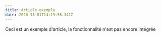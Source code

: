 ```yaml
---
title: Article exemple
date: 2020-11-01T14:19:55.341Z
---
```

Ceci est un exemple d'article, la fonctionnalité n'est pas encore intégrée